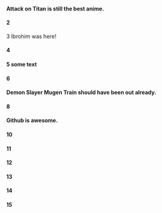 #### Attack on Titan is still the best anime.
#### 2
3 Ibrohim was here!
#### 4
#### 5 some text
#### 6
#### Demon Slayer Mugen Train should have been out already.
#### 8
#### Github is awesome.
#### 10
#### 11
#### 12
#### 13
#### 14
#### 15